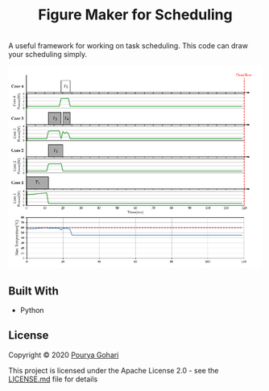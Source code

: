 <h1 align="center"> Figure Maker for Scheduling </h1> <br>
A useful framework for working on task scheduling. This code can draw your scheduling simply.


<p align="center">
  <img alt="AppExcluder" title="AppExcluder" src="https://github.com/porya-gohary/Schedulig-Figure/blob/master/sample.png" >
</p>

## Built With

* Python

## License
Copyright © 2020 [Pourya Gohari](pourya-gohari.ir)

This project is licensed under the Apache License 2.0 - see the [LICENSE.md](LICENSE.md) file for details
